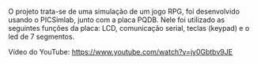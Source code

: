 O projeto trata-se de uma simulação de um jogo RPG, foi desenvolvido usando o PICSimlab, junto com a placa PQDB. Nele foi utilizado as seguintes funções da placa: LCD, comunicação serial, teclas (keypad) e o led de 7 segmentos.

Vídeo do YouTube: https://www.youtube.com/watch?v=jy0Gbtbv9JE
